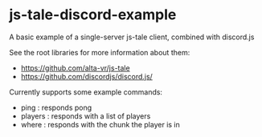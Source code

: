 # js-tale-discord-example

A basic example of a single-server js-tale client, combined with discord.js

See the root libraries for more information about them:
- https://github.com/alta-vr/js-tale
- https://github.com/discordjs/discord.js/

Currently supports some example commands:
- ping : responds pong
- players : responds with a list of players
- where <player> : responds with the chunk the player is in 
